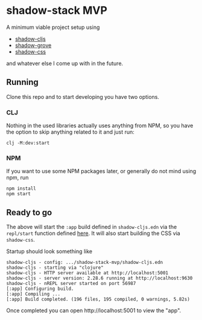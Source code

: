 # shadow-stack MVP

A minimum viable project setup using

- [shadow-cljs](https://github.com/thheller/shadow-cljs)
- [shadow-grove](https://github.com/thheller/shadow-grove)
- [shadow-css](https://github.com/thheller/shadow-css)

and whatever else I come up with in the future.

## Running
Clone this repo and to start developing you have two options.

### CLJ

Nothing in the used libraries actually uses anything from NPM, so you have the option to skip anything related to it and just run:

```
clj -M:dev:start
```

### NPM

If you want to use some NPM packages later, or generally do not mind using npm, run

```
npm install
npm start
```


## Ready to go

The above will start the `:app` build defined in `shadow-cljs.edn` via the `repl/start` function defined [here](https://github.com/thheller/shadow-stack-mvp/blob/master/src/dev/repl.clj). It will also start building the CSS via `shadow-css`.

Startup should look something like

```
shadow-cljs - config: .../shadow-stack-mvp/shadow-cljs.edn
shadow-cljs - starting via "clojure"
shadow-cljs - HTTP server available at http://localhost:5001
shadow-cljs - server version: 2.28.6 running at http://localhost:9630
shadow-cljs - nREPL server started on port 56987
[:app] Configuring build.
[:app] Compiling ...
[:app] Build completed. (196 files, 195 compiled, 0 warnings, 5.82s)
```

Once completed you can open http://localhost:5001 to view the "app".